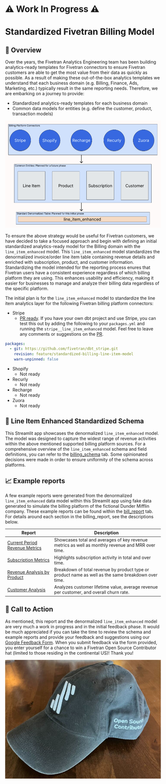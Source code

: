 # ⚠️ Work In Progress ⚠️
# Standardized Fivetran Billing Model
## 📣 Overview
Over the years, the Fivetran Analytics Engineering team has been building analytics-ready templates for Fivetran connectors to ensure Fivetran customers are able to get the most value from their data as quickly as possible. As a result of making these out-of-the-box analytics templates we understand that each business domain (e.g. Billing, Finance, Ads, Marketing, etc.) typically result in the same reporting needs. Therefore, we are embarking on a journey to provide:

- Standardized analytics-ready templates for each business domain
- Common data models for entities (e.g. define the customer, product, transaction models)

![example plan](src/standardized-framework.png)

To ensure the above strategy would be useful for Fivetran customers, we have decided to take a focused approach and begin with defining an initial standardized analytics-ready model for the Billing domain with the `line_item_enhanced` model. This `line_item_enhanced` model standardizes the denormalized invoice/order line item table containing revenue details and enriched with subscription, product, and customer information. Standardizing the model intended for the reporting process enures that Fivetran users have a consistent experience regardless of which billing platform they are using. This enhances usability and efficiency, making it easier for businesses to manage and analyze their billing data regardless of the specific platform. 

The initial plan is for the `line_item_enhanced` model to standardize the line item analytics layer for the following Fivetran billing platform connectors: 
- Stripe
    - [PR ready](https://github.com/fivetran/dbt_stripe/pull/82). If you have your own dbt project and use Stripe, you can test this out by adding the following to your `packages.yml` and running the `stripe__line_item_enhanced` model. Feel free to leave any comments or suggestions on the [PR](https://github.com/fivetran/dbt_stripe/pull/82).
```yml
packages:
  - git: https://github.com/fivetran/dbt_stripe.git
    revision: feature/standardized-billing-line-item-model
    warn-unpinned: false
```
- Shopify 
    - Not ready
- Recurly
    - Not ready
- Recharge
    - Not ready
- Zuora
    - Not ready

## 📄 Line Item Enhanced Standardized Schema
This Streamlit app showcases the denormalized `line_item_enhanced` model. The model was designed to capture the widest range of revenue activities within the above mentioned supported billing platform sources. For a comprehensive overview of the `line_item_enhanced` schema and field definitions, you can refer to the [billing_schema](/billing_schema) tab. Some opinionated decisions were made in order to ensure uniformity of the schema across platforms.

## 📈 Example reports
A few example reports were generated from the denormalized `line_item_enhanced` data model within this Streamlit app using fake data generated to simulate the billing platform of the fictional Dunder Mifflin company. These example reports can be found within the [bill_report](/billing_report) tab. For details around each section in the billing_report, see the descriptions below.

| **Report** | **Description** |
|----------|-----------------|
| [Current Period Revenue Metrics](https://fivetran-standardized-billing-model.streamlit.app/billing_report#current-period-revenue-metrics) | Showcases total and averages of key revenue metrics as well as monthly revenue and MRR over time. |
| [Subscription Metrics](https://fivetran-standardized-billing-model.streamlit.app/billing_report#subscription-metrics) | Highlights subscription activity in total and over time. | 
| [Revenue Analysis by Product](https://fivetran-standardized-billing-model.streamlit.app/billing_report#revenue-analysis-by-product) | Breakdown of total revenue by product type or product name as well as the same breakdown over time. | 
| [Customer Analysis](https://fivetran-standardized-billing-model.streamlit.app/billing_report#customer-analysis) | Analyzes customer lifetime value, average revenue per customer, and overall churn rate.  | 

## 🎯 Call to Action
As mentioned, this report and the denormalized `line_item_enhanced` model are very much a work in progress and in the initial feedback phase. It would be much appreciated if you can take the time to review the schema and example reports and provide your feedback and suggestions using our [Google Feedback Form](https://forms.gle/rSRXxM6SLyDU9Am47). When you submit feedback via the form provided, you enter yourself for a chance to win a Fivetran Open Source Contributor hat (limited to those residing in the continental US)! Thank you!

![Fivetran Hat](src/fivetran-hat.png)
